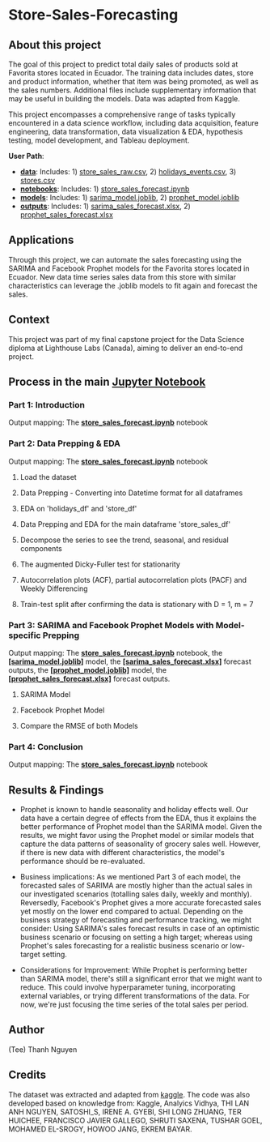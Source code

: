# Store-Sales-Forecasting

## About this project

The goal of this project to predict total daily sales of products sold at Favorita stores located in Ecuador. The training data includes dates, store and product information, whether that item was being promoted, as well as the sales numbers. Additional files include supplementary information that may be useful in building the models. Data was adapted from Kaggle.

This project encompasses a comprehensive range of tasks typically encountered in a data science workflow, including data acquisition, feature engineering, data transformation, data visualization & EDA, hypothesis testing, model development, and Tableau deployment.

**User Path**:
* [**data**](https://github.com/TeeNguyenDA/Store-Sales-Forecasting/tree/main/data): Includes: 1) [store_sales_raw.csv](https://github.com/TeeNguyenDA/Store-Sales-Forecasting/blob/main/data/store_sales_raw.csv), 2) [holidays_events.csv](https://github.com/TeeNguyenDA/Store-Sales-Forecasting/blob/main/data/holidays_events.csv), 3) [stores.csv](https://github.com/TeeNguyenDA/Store-Sales-Forecasting/blob/main/data/stores.csv)
* [**notebooks**](https://github.com/TeeNguyenDA/Store-Sales-Forecasting/tree/main/notebooks): Includes: 1) [store_sales_forecast.ipynb](https://github.com/TeeNguyenDA/Store-Sales-Forecasting/blob/main/notebooks/store_sales_forecast.ipynb)
* [**models**](https://github.com/TeeNguyenDA/Store-Sales-Forecasting/tree/main/models): Includes: 1) [sarima_model.joblib](https://github.com/TeeNguyenDA/Store-Sales-Forecasting/blob/main/models/sarima_model.joblib), 2) [prophet_model.joblib](https://github.com/TeeNguyenDA/Store-Sales-Forecasting/blob/main/models/prophet_model.joblib)
* [**outputs**](https://github.com/TeeNguyenDA/Store-Sales-Forecasting/tree/main/outputs): Includes: 1) [sarima_sales_forecast.xlsx](https://github.com/TeeNguyenDA/Store-Sales-Forecasting/blob/main/outputs/sarima_sales_forecast.xlsx), 2) [prophet_sales_forecast.xlsx](https://github.com/TeeNguyenDA/Store-Sales-Forecasting/blob/main/outputs/prophet_sales_forecast.xlsx)

## Applications 

Through this project, we can automate the sales forecasting using the SARIMA and Facebook Prophet models for the Favorita stores located in Ecuador. New data time series sales data from this store with similar characteristics can leverage the .joblib models to fit again and forecast the sales.

## Context
This project was part of my final capstone project for the Data Science diploma at Lighthouse Labs (Canada), aiming to deliver an end-to-end project.

## Process in the main [Jupyter Notebook](https://github.com/TeeNguyenDA/Store-Sales-Forecasting/blob/main/notebooks/store_sales_forecast.ipynb)

### Part 1: Introduction
Output mapping: The [**store_sales_forecast.ipynb**](/notebooks/store_sales_forecast.ipynb) notebook

### Part 2: Data Prepping & EDA
Output mapping: The [**store_sales_forecast.ipynb**](/notebooks/store_sales_forecast.ipynb) notebook

1. Load the dataset

2. Data Prepping - Converting into Datetime format for all dataframes

3. EDA on 'holidays_df' and 'store_df'

4. Data Prepping and EDA for the main dataframe 'store_sales_df'

5. Decompose the series to see the trend, seasonal, and residual components

6. The augmented Dicky-Fuller test for stationarity

7. Autocorrelation plots (ACF), partial autocorrelation plots (PACF) and Weekly Differencing

8. Train-test split after confirming the data is stationary with D = 1, m = 7

### Part 3: SARIMA and Facebook Prophet Models with Model-specific Prepping
Output mapping: The [**store_sales_forecast.ipynb**](/notebooks/store_sales_forecast.ipynb) notebook, the [**[sarima_model.joblib]**](/models/sarima_model.joblib) model, the [**[sarima_sales_forecast.xlsx]**](/outputs/sarima_sales_forecast.xlsx) forecast outputs, the [**[prophet_model.joblib]**](/models/prophet_model.joblib) model, the [**[prophet_sales_forecast.xlsx]**](/outputs/prophet_sales_forecast.xlsx) forecast outputs.

1. SARIMA Model

2. Facebook Prophet Model

3. Compare the RMSE of both Models

### Part 4: Conclusion
Output mapping: The [**store_sales_forecast.ipynb**](/notebooks/store_sales_forecast.ipynb) notebook

## Results & Findings

* Prophet is known to handle seasonality and holiday effects well. Our data have a certain degree of effects from the EDA, thus it explains the better performance of Prophet model than the SARIMA model. Given the results, we might favor using the Prophet model or similar models that capture the data patterns of seasonality of grocery sales well. However, if there is new data with different characteristics, the model's performance should be re-evaluated.

* Business implications: As we mentioned Part 3 of each model, the forecasted sales of SARIMA are mostly higher than the actual sales in our investigated scenarios (totalling sales daily, weekly and monthly). Reversedly, Facebook's Prophet gives a more accurate forecasted sales yet mostly on the lower end compared to actual. Depending on the business strategy of forecasting and performance tracking, we might consider: Using SARIMA's sales forecast results in case of an optimistic business scenario or focusing on setting a high target; whereas using Prophet's sales forecasting for a realistic business scenario or low-target setting.

* Considerations for Improvement: While Prophet is performing better than SARIMA model, there's still a significant error that we might want to reduce. This could involve hyperparameter tuning, incorporating external variables, or trying different transformations of the data. For now, we're just focusing the time series of the total sales per period.

## Author

(Tee) Thanh Nguyen

## Credits

The dataset was extracted and adapted from [kaggle](https://www.kaggle.com/competitions/store-sales-time-series-forecasting/overview). The code was also developed based on knowledge from: Kaggle, Analyics Vidhya, THI LAN ANH NGUYEN, SATOSHI_S, IRENE A. GYEBI, SHI LONG ZHUANG, TER HUICHEE, FRANCISCO JAVIER GALLEGO, SHRUTI SAXENA, TUSHAR GOEL, MOHAMED EL-SROGY, HOWOO JANG, EKREM BAYAR.